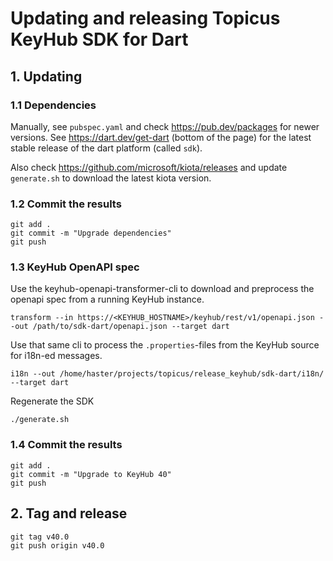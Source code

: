 # Updating and releasing Topicus KeyHub SDK for Dart

## 1. Updating

### 1.1 Dependencies

Manually, see `pubspec.yaml` and check https://pub.dev/packages for newer versions.
See https://dart.dev/get-dart (bottom of the page) for the latest stable release of the dart platform (called `sdk`).

Also check https://github.com/microsoft/kiota/releases and update `generate.sh` to download the latest kiota version.

### 1.2 Commit the results

```Shell
git add .
git commit -m "Upgrade dependencies"
git push
```

### 1.3 KeyHub OpenAPI spec

Use the keyhub-openapi-transformer-cli to download and preprocess the openapi spec from a running KeyHub instance.

```Shell
transform --in https://<KEYHUB_HOSTNAME>/keyhub/rest/v1/openapi.json --out /path/to/sdk-dart/openapi.json --target dart
```

Use that same cli to process the `.properties`-files from the KeyHub source for i18n-ed messages.

```Shell
i18n --out /home/haster/projects/topicus/release_keyhub/sdk-dart/i18n/ --target dart
```

Regenerate the SDK

```Shell
./generate.sh
```

### 1.4 Commit the results

```Shell
git add .
git commit -m "Upgrade to KeyHub 40"
git push
```

## 2. Tag and release

```Shell
git tag v40.0
git push origin v40.0
```
